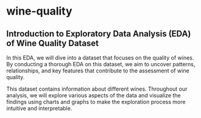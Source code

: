 # wine-quality

## Introduction to Exploratory Data Analysis (EDA) of Wine Quality Dataset

In this EDA, we will dive into a dataset that focuses on the quality of wines. By conducting a thorough EDA on this dataset, we aim to uncover patterns, relationships, and key features that contribute to the assessment of wine quality.

This dataset contains information about different wines. Throughout our analysis, we will explore various aspects of the data and visualize the findings using charts and graphs to make the exploration process more intuitive and interpretable.
